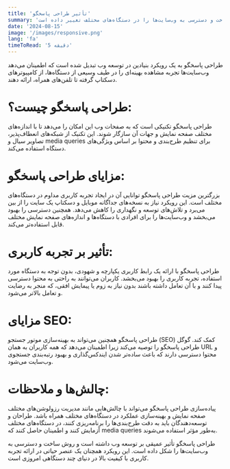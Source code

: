 ```yaml
---
title: 'تأثیر طراحی پاسخگو'
summary: 'درک کنید که چگونه طراحی پاسخگو روش ساخت و دسترسی به وب‌سایت‌ها را در دستگاه‌های مختلف تغییر داده است.'
date: '2024-08-15'
image: '/images/responsive.png'
lang: 'fa'
timeToRead: '5 دقیقه'
---
```


طراحی پاسخگو به یک رویکرد بنیادین در توسعه وب تبدیل شده است که اطمینان می‌دهد وب‌سایت‌ها تجربه مشاهده بهینه‌ای را در طیف وسیعی از دستگاه‌ها، از کامپیوترهای دسکتاپ گرفته تا تلفن‌های همراه، ارائه دهند.

# طراحی پاسخگو چیست؟:

طراحی پاسخگو تکنیکی است که به صفحات وب این امکان را می‌دهد تا با اندازه‌های مختلف صفحه نمایش و جهات آن سازگار شوند. این تکنیک از شبکه‌های انعطاف‌پذیر، تصاویر سیال و media queries برای تنظیم طرح‌بندی و محتوا بر اساس ویژگی‌های دستگاه استفاده می‌کند.

# مزایای طراحی پاسخگو:

بزرگترین مزیت طراحی پاسخگو توانایی آن در ایجاد تجربه کاربری مداوم در دستگاه‌های مختلف است. این رویکرد نیاز به نسخه‌های جداگانه موبایل و دسکتاپ یک سایت را از بین می‌برد و تلاش‌های توسعه و نگهداری را کاهش می‌دهد. همچنین دسترسی را بهبود می‌بخشد و وب‌سایت‌ها را برای افرادی با دستگاه‌ها و اندازه‌های صفحه نمایش مختلف قابل استفاده‌تر می‌کند.

# تأثیر بر تجربه کاربری:

طراحی پاسخگو با ارائه یک رابط کاربری یکپارچه و شهودی، بدون توجه به دستگاه مورد استفاده، تجربه کاربری را بهبود می‌بخشد. کاربران می‌توانند به راحتی به محتوا دسترسی پیدا کنند و با آن تعامل داشته باشند بدون نیاز به زوم یا پیمایش افقی، که منجر به رضایت و تعامل بالاتر می‌شود.

# مزایای SEO:

طراحی پاسخگو همچنین می‌تواند به بهینه‌سازی موتور جستجو (SEO) کمک کند. گوگل طراحی پاسخگو را توصیه می‌کند زیرا اطمینان می‌دهد که همه کاربران به همان URL و محتوا دسترسی دارند که باعث ساده‌تر شدن ایندکس‌گذاری و بهبود رتبه‌بندی جستجوی وب‌سایت می‌شود.

# چالش‌ها و ملاحظات:

پیاده‌سازی طراحی پاسخگو می‌تواند با چالش‌هایی مانند مدیریت رزولوشن‌های مختلف صفحه نمایش و بهینه‌سازی عملکرد در دستگاه‌های مختلف همراه باشد. طراحان و توسعه‌دهندگان باید به دقت طرح‌بندی‌ها را برنامه‌ریزی کنند، در دستگاه‌های مختلف آزمایش کنند و اطمینان حاصل کنند که media queries به‌طور مؤثر استفاده می‌شوند.

طراحی پاسخگو تأثیر عمیقی بر توسعه وب داشته است و روش ساخت و دسترسی به وب‌سایت‌ها را شکل داده است. این رویکرد همچنان یک عنصر حیاتی در ارائه تجربه کاربری با کیفیت بالا در دنیای چند دستگاهی امروزی است.
